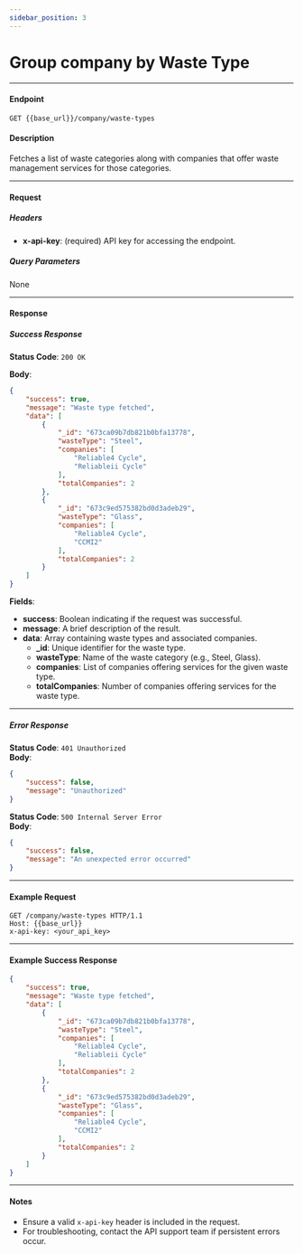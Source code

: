 ```yaml
---
sidebar_position: 3
---
```


# Group company by Waste Type

---

#### **Endpoint**
`GET {{base_url}}/company/waste-types`

#### **Description**
Fetches a list of waste categories along with companies that offer waste management services for those categories.

---

#### **Request**

##### **Headers**
- **x-api-key**: (required) API key for accessing the endpoint.

##### **Query Parameters**
None

---

#### **Response**

##### **Success Response**
**Status Code**: `200 OK`

**Body**:
```json
{
    "success": true,
    "message": "Waste type fetched",
    "data": [
        {
            "_id": "673ca09b7db821b0bfa13778",
            "wasteType": "Steel",
            "companies": [
                "Reliable4 Cycle",
                "Reliableii Cycle"
            ],
            "totalCompanies": 2
        },
        {
            "_id": "673c9ed575382bd0d3adeb29",
            "wasteType": "Glass",
            "companies": [
                "Reliable4 Cycle",
                "CCMI2"
            ],
            "totalCompanies": 2
        }
    ]
}
```

**Fields**:
- **success**: Boolean indicating if the request was successful.
- **message**: A brief description of the result.
- **data**: Array containing waste types and associated companies.
    - **_id**: Unique identifier for the waste type.
    - **wasteType**: Name of the waste category (e.g., Steel, Glass).
    - **companies**: List of companies offering services for the given waste type.
    - **totalCompanies**: Number of companies offering services for the waste type.

---

##### **Error Response**
**Status Code**: `401 Unauthorized`  
**Body**:
```json
{
    "success": false,
    "message": "Unauthorized"
}
```

**Status Code**: `500 Internal Server Error`  
**Body**:
```json
{
    "success": false,
    "message": "An unexpected error occurred"
}
```

---

#### **Example Request**

```http
GET /company/waste-types HTTP/1.1
Host: {{base_url}}
x-api-key: <your_api_key>
```

---

#### **Example Success Response**

```json
{
    "success": true,
    "message": "Waste type fetched",
    "data": [
        {
            "_id": "673ca09b7db821b0bfa13778",
            "wasteType": "Steel",
            "companies": [
                "Reliable4 Cycle",
                "Reliableii Cycle"
            ],
            "totalCompanies": 2
        },
        {
            "_id": "673c9ed575382bd0d3adeb29",
            "wasteType": "Glass",
            "companies": [
                "Reliable4 Cycle",
                "CCMI2"
            ],
            "totalCompanies": 2
        }
    ]
}
```

---

#### **Notes**
- Ensure a valid `x-api-key` header is included in the request.
- For troubleshooting, contact the API support team if persistent errors occur.
